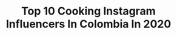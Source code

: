 ---
title: Top 10 Cooking Instagram Influencers In Colombia In 2020
description: >-
  Find top cooking Instagram influencers in Colombia in 2020. Most popular hashtags: #yomequedoencasa #love #cooking #cuarentena.
platform: Instagram
profiles:
  - username: "zuzana_klingrova"
    fullname: >-
      Zuzana Klingrova
    location: "Colombia"
    followers: 26798
    engagement: 585
    commentsToLikes: 0.026829
    avatar: "https://scontent-lhr8-1.cdninstagram.com/v/t51.2885-19/s320x320/41254355_2236682296554914_6128763472051175424_n.jpg?_nc_ht=scontent-lhr8-1.cdninstagram.com&_nc_ohc=rnxFzPVztdsAX9R5qqG&oh=58f933f0e199185a3b0871e4212b47ea&oe=5EB82EDD"
    verified: false
    hashtags: "#yogaoffthemat, #newyearintentions, #prirodnideodorant, #yoga"
  - username: "chinitaperezs"
    fullname: >-
      Rocio Perez Suarez
    location: "Colombia"
    followers: 17662
    engagement: 236
    commentsToLikes: 0.047739
    avatar: "https://scontent-atl3-1.cdninstagram.com/v/t51.2885-19/s320x320/29087606_395314614273339_6518906481469816832_n.jpg?_nc_ht=scontent-atl3-1.cdninstagram.com&_nc_ohc=EiarPtfCV6gAX-B5nKL&oh=688f43495e43812e04c627b292866ae6&oe=5EBA2C20"
    verified: false
    hashtags: "#marrakech, #nature, #lifeissharing, #yogui"
  - username: "juanpablosamper"
    fullname: >-
      Juan Pablo
    location: "Colombia"
    followers: 13153
    engagement: 585
    commentsToLikes: 0.058097
    avatar: "https://scontent-ams4-1.cdninstagram.com/v/t51.2885-19/s320x320/92413521_2840713102664761_7544707880511864832_n.jpg?_nc_ht=scontent-ams4-1.cdninstagram.com&_nc_ohc=shioSXzKrNoAX-kTIDB&oh=077d72b01602f62c2bd4aa6911f512e1&oe=5EB8130E"
    verified: false
    hashtags: "#cooking, #skin, #carnival, #nopongasnadaenclosefriends"
  - username: "anasofiahenaoe"
    fullname: >-
      Ana Sofía Henao
    location: "Colombia"
    followers: 1249645
    engagement: 153
    commentsToLikes: 0.009954
    avatar: "https://scontent-lhr8-1.cdninstagram.com/v/t51.2885-19/10882081_419565984863895_979945195_a.jpg?_nc_ht=scontent-lhr8-1.cdninstagram.com&_nc_ohc=gTXHbOrApmAAX_ahj3q&oh=ad35d91804a9a15e9985ce151fb6eb9a&oe=5EB8943F"
    verified: true
    hashtags: "#fridaymood, #life, #saturdayvibes, #friday"
  - username: "itsisabelbedoya"
    fullname: >-
      Isabel Bedoya
    location: "Colombia"
    followers: 3544587
    engagement: 443
    commentsToLikes: 0.037084
    avatar: "https://scontent-lhr8-1.cdninstagram.com/v/t51.2885-19/s320x320/56757840_2219426001474419_8378713774034518016_n.jpg?_nc_ht=scontent-lhr8-1.cdninstagram.com&_nc_ohc=ZJ4biI2mSsEAX-k96i5&oh=cbe63062151e01d287b57c128ff371f7&oe=5EBA67D5"
    verified: true
    hashtags: "#itsshowtime, #makeup, #slowmo, #glowdownunder"
  - username: "saramontoyam"
    fullname: >-
      Sara Montoya
    location: "Colombia"
    followers: 60369
    engagement: 177
    commentsToLikes: 0.114609
    avatar: "https://scontent-ams4-1.cdninstagram.com/v/t51.2885-19/s320x320/83070378_193143115209582_3809389211321106432_n.jpg?_nc_ht=scontent-ams4-1.cdninstagram.com&_nc_ohc=OaYgOM5DKuwAX-w8T6J&oh=a218e7513461d60c2ee4d05b91eed3bd&oe=5EBB1F5B"
    verified: false
    hashtags: "#traveler, #atracciones, #manitobaconsciente, #prayfortheworld"
  - username: "julioc_herrera_"
    fullname: >-
      Julio Cesar Herrera
    location: "Colombia"
    followers: 184775
    engagement: 339
    commentsToLikes: 0.035128
    avatar: "https://scontent-ams4-1.cdninstagram.com/v/t51.2885-19/s320x320/44429967_722234571478690_5618685704209956864_n.jpg?_nc_ht=scontent-ams4-1.cdninstagram.com&_nc_ohc=nQb9yT3DVZwAX8yKh4l&oh=295e75f468972bca4fa02943cec3a74e&oe=5EB7DD98"
    verified: false
    hashtags: "#play, #actorcooking, #encrespadodepesta, #juntossomosm"
  - username: "gatoderisa"
    fullname: >-
      Jonathan Gato
    location: "Colombia"
    followers: 41979
    engagement: 470
    commentsToLikes: 0.042335
    avatar: "https://scontent-ams4-1.cdninstagram.com/v/t51.2885-19/s320x320/35166329_239558096810157_7365852475800158208_n.jpg?_nc_ht=scontent-ams4-1.cdninstagram.com&_nc_ohc=ABE0hBAp-wQAX_BhTEt&oh=a3f9a5dbd13080fa76448a042cdb27e8&oe=5EBA564B"
    verified: false
    hashtags: "#gato, #freddiemercury, #world, #colours"
  - username: "kmiitorresp"
    fullname: >-
      Camila Torres
    location: "Colombia"
    followers: 26469
    engagement: 262
    commentsToLikes: 0.085144
    avatar: "https://scontent-bos3-1.cdninstagram.com/v/t51.2885-19/s320x320/71527442_1436210396547410_5718198850917761024_n.jpg?_nc_ht=scontent-bos3-1.cdninstagram.com&_nc_ohc=ZMDXXXOIs7kAX9s2ZRD&oh=af9540310468d9169bcd41e275ea56dd&oe=5EB9F933"
    verified: false
    hashtags: "#moveon, #keto, #motivation, #warrior"
  - username: "davidorozcococina"
    fullname: >-
      Chef David Orozco
    location: "Colombia"
    followers: 25025
    engagement: 272
    commentsToLikes: 0.076130
    avatar: "https://scontent-lhr8-1.cdninstagram.com/v/t51.2885-19/s320x320/53167612_1980118935622890_1431734404752867328_n.jpg?_nc_ht=scontent-lhr8-1.cdninstagram.com&_nc_ohc=9E81A1_D308AX-a2idp&oh=9d15cb3f8f4cc3b276771f74fc500589&oe=5EBAC39B"
    verified: false
    hashtags: "#srarice, #domicilioencuarentena, #arrosconcoco, #tapeo"
---